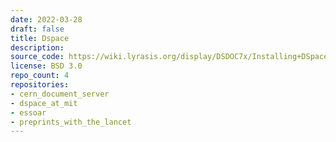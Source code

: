 ```yaml
---
date: 2022-03-28
draft: false
title: Dspace
description:
source_code: https://wiki.lyrasis.org/display/DSDOC7x/Installing+DSpace
license: BSD 3.0
repo_count: 4
repositories:
- cern_document_server
- dspace_at_mit
- essoar
- preprints_with_the_lancet
---
```



